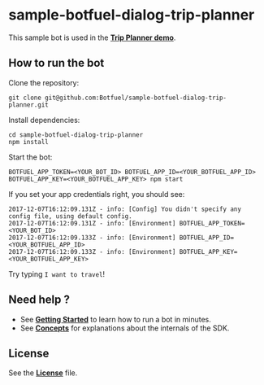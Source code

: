 # sample-botfuel-dialog-trip-planner

This sample bot is used in the [**Trip Planner demo**](https://docs.botfuel.io/dialog/demos/trip-planner).

## How to run the bot

Clone the repository:

```shell
git clone git@github.com:Botfuel/sample-botfuel-dialog-trip-planner.git
```

Install dependencies:

```shell
cd sample-botfuel-dialog-trip-planner
npm install
```

Start the bot:

```shell
BOTFUEL_APP_TOKEN=<YOUR_BOT_ID> BOTFUEL_APP_ID=<YOUR_BOTFUEL_APP_ID> BOTFUEL_APP_KEY=<YOUR_BOTFUEL_APP_KEY> npm start
```

If you set your app credentials right, you should see:

```shell
2017-12-07T16:12:09.131Z - info: [Config] You didn't specify any config file, using default config.
2017-12-07T16:12:09.131Z - info: [Environment] BOTFUEL_APP_TOKEN=<YOUR_BOT_ID>
2017-12-07T16:12:09.133Z - info: [Environment] BOTFUEL_APP_ID=<YOUR_BOTFUEL_APP_ID>
2017-12-07T16:12:09.133Z - info: [Environment] BOTFUEL_APP_KEY=<YOUR_BOTFUEL_APP_KEY>
```

Try typing `I want to travel`!

## Need help ?

* See [**Getting Started**](https://docs.botfuel.io/dialog/tutorials/getting-started) to learn how to run a bot in minutes.
* See [**Concepts**](https://docs.botfuel.io/dialog/concepts) for explanations about the internals of the SDK.

## License

See the [**License**](LICENSE.md) file.
